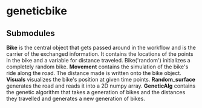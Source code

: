 # geneticbike

## Submodules
**Bike** is the central object that gets passed around in the workflow and is the carrier of the exchanged information. It contains the locations of the points in the bike and a variable for distance traveled. Bike('random') initializes a completely random bike.
**Movement** contains the simulation of the bike's ride along the road. The distance made is written onto the bike object.
**Visuals** visualizes the bike's position at given time points.
**Random_surface** generates the road and reads it into a 2D numpy array.
**GeneticAlg** contains the genetic algorithm that takes a generation of bikes and the distances they travelled and generates a new generation of bikes.
